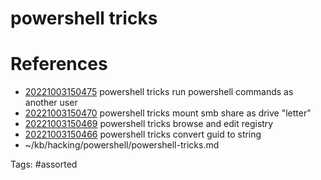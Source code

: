 # powershell tricks

# References
- [20221003150475](/zet/20221003150475/) powershell tricks run powershell commands as another user
- [20221003150470](/zet/20221003150470/) powershell tricks mount smb share as drive "letter"
- [20221003150469](/zet/20221003150469/) powershell tricks browse and edit registry
- [20221003150466](/zet/20221003150466/) powershell tricks convert guid to string
- ~/kb/hacking/powershell/powershell-tricks.md

Tags:
    #assorted

